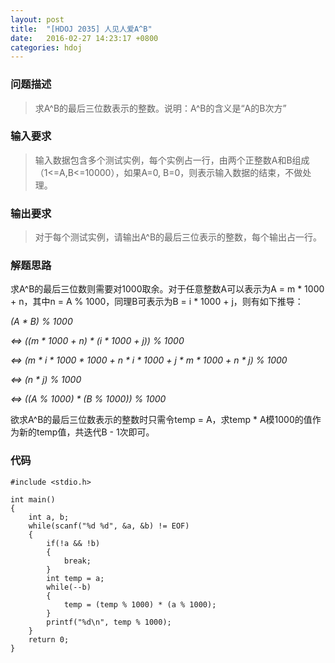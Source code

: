 ```yaml
---
layout: post
title:  "[HDOJ 2035] 人见人爱A^B"
date:   2016-02-27 14:23:17 +0800
categories: hdoj
---
```

### __问题描述__
> 求A^B的最后三位数表示的整数。说明：A^B的含义是“A的B次方”

### __输入要求__
> 输入数据包含多个测试实例，每个实例占一行，由两个正整数A和B组成（1<=A,B<=10000），如果A=0, B=0，则表示输入数据的结束，不做处理。

### __输出要求__
> 对于每个测试实例，请输出A^B的最后三位表示的整数，每个输出占一行。

### __解题思路__
求A^B的最后三位数则需要对1000取余。对于任意整数A可以表示为A = m * 1000 + n，其中n = A % 1000，同理B可表示为B = i * 1000 + j，则有如下推导：

*(A * B) % 1000*

*<=> ((m * 1000 + n) * (i * 1000 + j)) % 1000*

*<=> (m * i * 1000 * 1000 + n * i * 1000 + j * m * 1000 + n * j) % 1000*

*<=> (n * j) % 1000*

*<=> ((A % 1000) * (B % 1000)) % 1000*

欲求A^B的最后三位数表示的整数时只需令temp = A，求temp * A模1000的值作为新的temp值，共迭代B - 1次即可。

### __代码__
	#include <stdio.h>

	int main()
	{
	    int a, b;
	    while(scanf("%d %d", &a, &b) != EOF)
	    {
	        if(!a && !b)
	        {
	            break;
	        }
	        int temp = a;
	        while(--b)
	        {
	            temp = (temp % 1000) * (a % 1000);
	        }
	        printf("%d\n", temp % 1000);
	    }
	    return 0;
	}